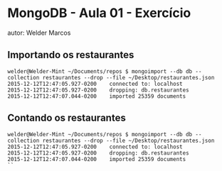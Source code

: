 # MongoDB - Aula 01 - Exercício
autor: Welder Marcos 

## Importando os restaurantes

```
welder@Welder-Mint ~/Documents/repos $ mongoimport --db db --collection restaurantes --drop --file ~/Desktop/restaurantes.json 
2015-12-12T12:47:05.927-0200	connected to: localhost
2015-12-12T12:47:05.927-0200	dropping: db.restaurantes
2015-12-12T12:47:07.044-0200	imported 25359 documents
```


## Contando os restaurantes

```
welder@Welder-Mint ~/Documents/repos $ mongoimport --db db --collection restaurantes --drop --file ~/Desktop/restaurantes.json 
2015-12-12T12:47:05.927-0200	connected to: localhost
2015-12-12T12:47:05.927-0200	dropping: db.restaurantes
2015-12-12T12:47:07.044-0200	imported 25359 documents
``

